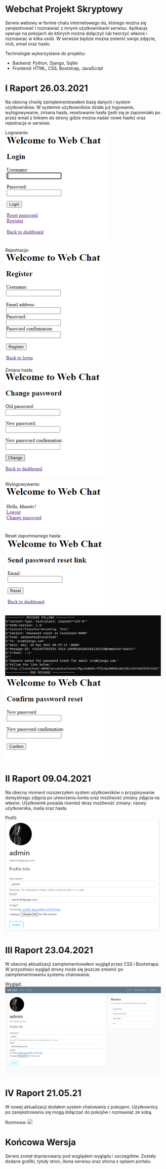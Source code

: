 # Webchat Projekt Skryptowy

Serwis webowy w formie chatu internetowego do, którego można się zarejestrować i rozmawiać z innymi użytkownikami serwisu. Aplikacja operuje na pokojach do których można dołączyć lub tworzyć własne i rozmawiać w kilka osób. W serwisie będzie można zmienić swoje zdjęcie, nick, email oraz hasło. 

Technologie wykorzystane do projektu:
- Backend: Python, Django, Sqlite
- Frontend: HTML, CSS, Bootstrap, JavaScript

# I Raport 26.03.2021
Na obecną chwilę zaimplementowałem bazę danych i system użytkowników. W systemie użytkowników działa już logowanie, wylogowywanie, zmiana hasła, resetowanie hasła (jeśli się je zapomniało po przez email z linkiem do strony gdzie można nadać nowe hasło) oraz rejestracja w serwisie.

Logowanie:  
![](img_project/img1.png)

Rejestracja:  
![](img_project/img5.png)

Zmiana hasła:  
![](img_project/img6.png)

Wylogowywanie:  
![](img_project/img7.png)

Reset zapomnianego hasła:  
![](img_project/img2.png)  
![](img_project/img4.png)
![](img_project/img3.png)

# II Raport 09.04.2021
Na obecny moment rozszerzyłem system użytkowników o przypisywanie domyślnego zdjęcia po utworzeniu konta oraz możliwość zmiany zdjęcia na własne. Użytkownik posiada również teraz możliwość zmiany: nazwy użytkownika, maila oraz hasła.

Profil:  
![](img_project/img8.png)

# III Raport 23.04.2021
W obecnej aktualizacji zaimplementowałem wygląd przez CSS i Bootstrapa. W przyszłości wygląd strony może się jeszcze zmienić po zaimplementowaniu systemu chatowania.

Wygląd:  
![](img_project/img9.png)

# IV Raport 21.05.21
W nowej aktualizacji dodałem system chatowania z pokojami. Użytkownicy po zarejestrowaniu się mogą dołączać do pokojów i rozmawiać ze sobą.

Rozmowa:
![](img_project/chat.gif)

# Końcowa Wersja
Serwis został dopracowany pod względem wyglądu i szczegółów. Zostały dodane grafiki, tytuły stron, ikona serwisu oraz strona z opisem portalu.
